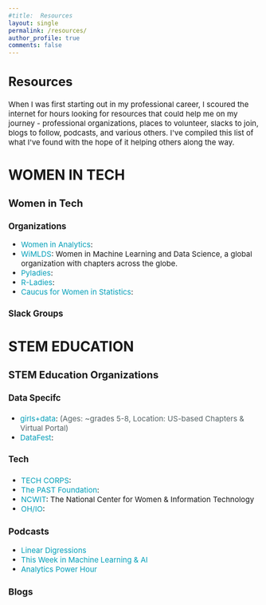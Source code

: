 ```yaml
---
#title:  Resources
layout: single
permalink: /resources/
author_profile: true
comments: false
---
```


<h2 style="font-size:25px;">
   Resources
</h2>
<p style="font-size:15px;">
When I was first starting out in my professional career, I scoured the internet for hours looking for resources that could help me on my journey - professional organizations, places to volunteer, slacks to join, blogs to follow, podcasts, and various others. I've compiled this list of what I've found with the hope of it helping others along the way.
</p>

# WOMEN IN TECH
<h3 style="font-size:20px;">
   Women in Tech
</h3>

<h3 style="font-size:17px;">
   Organizations
</h3>
<p style="font-size:15px;">
   <ul style="font-size:15px;">
      <li style="font-size:15px;"><a href="https://womeninanalytics.com" style="text-decoration: none; color:#039fb9">Women in Analytics</a>: </li>
      <li style="font-size:15px;"><a href="https://wimdls.org" style="text-decoration: none; color:#039fb9">WiMLDS</a>: Women in Machine Learning and Data Science, a global organization with chapters across the globe.</li>
      <li style="font-size:15px;"><a href="https://pyladies.com/" style="text-decoration: none; color:#039fb9">Pyladies</a>: </li>
      <li style="font-size:15px;"><a href="https://rladies.org/" style="text-decoration: none; color:#039fb9">R-Ladies</a>: </li>
      <li style="font-size:15px;"><a href="https://cwstat.org/" style="text-decoration: none; color:#039fb9">Caucus for Women in Statistics</a>: </li>
   </ul>
</p>
<h3 style="font-size:17px;">
   Slack Groups
</h3>

# STEM EDUCATION
<h3 style="font-size:20px;">
   STEM Education Organizations
</h3>

<h4 style="font-size:17px;">
   Data Specifc
</h4>
<p style="font-size:15px;">
   <ul>
      <li style="font-size:15px;"><a href="https://girlsplusdata.org" style="text-decoration: none; color:#039fb9">girls+data</a>: <span style="color:#566366"> (Ages: ~grades 5-8, Location: US-based Chapters & Virtual Portal)</span></li>
      <li style="font-size:15px;"><a href="https://ww2.amstat.org/education/datafest/" style="text-decoration: none; color:#039fb9">DataFest</a>: </li>
   </ul>
</p>

<h4 style="font-size:17px;">
   Tech
</h4>
<p style="font-size:15px;">
   <ul style="font-size:15px;">
      <li style="font-size:15px;"><a href="https://techcorps.org" style="text-decoration: none; color:#039fb9">TECH CORPS</a>: </li>
      <li style="font-size:15px;"><a href="https://www.pastfoundation.org/" style="text-decoration: none; color:#039fb9">The PAST Foundation</a>: </li>
      <li style="font-size:15px;"><a href="https://ncwit.org/" style="text-decoration: none; color:#039fb9">NCWIT</a>: The National Center for Women & Information Technology</li>
      <li style="font-size:15px;"><a href="https://hack.osu.edu/" style="text-decoration: none; color:#039fb9">OH/IO</a>: </li>
   </ul>
</p>

<h3 style="font-size:18px;">
  Podcasts
</h3>
<p style="font-size:15px;">
   <ul style="font-size:15px;">
      <li style="font-size:15px;"><a href="http://lineardigressions.com/" style="text-decoration: none; color:#039fb9">Linear Digressions</a></li>
      <li style="font-size:15px;"><a href="https://twimlai.com/" style="text-decoration: none; color:#039fb9">This Week in Machine Learning & AI</a></li>
      <li style="font-size:15px;"><a href="https://analyticshour.io/" style="text-decoration: none; color:#039fb9">Analytics Power Hour</a></li>
   </ul>
</p>

<h3 style="font-size:18px;">
  Blogs
</h3>
